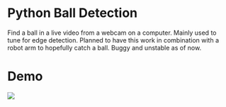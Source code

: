 # Python Ball Detection

Find a ball in a live video from a webcam on a computer.
Mainly used to tune for edge detection.
Planned to have this work in combination with a robot arm to hopefully catch a ball.
Buggy and unstable as of now.

# Demo

![](https://github.com/Python-Ball-Detection/demo.gif)